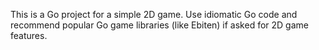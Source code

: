 <!-- Use this file to provide workspace-specific custom instructions to Copilot. For more details, visit https://code.visualstudio.com/docs/copilot/copilot-customization#_use-a-githubcopilotinstructionsmd-file -->

This is a Go project for a simple 2D game. Use idiomatic Go code and recommend popular Go game libraries (like Ebiten) if asked for 2D game features.
